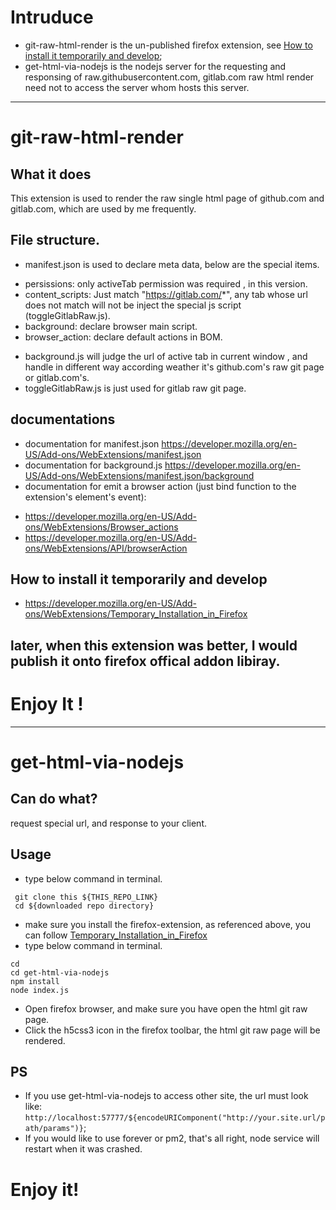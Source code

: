 # Intruduce
* git-raw-html-render is the un-published firefox extension, see [How to install it temporarily and develop](https://developer.mozilla.org/en-US/Add-ons/WebExtensions/Temporary_Installation_in_Firefox);
* get-html-via-nodejs is the nodejs server for the requesting and responsing of raw.githubusercontent.com, gitlab.com raw html render need not to access the server whom hosts this server.

---

# git-raw-html-render

## What it does
This extension is used to render the raw single html page of github.com and gitlab.com, which are used by me frequently.

## File structure.
* manifest.json is used to declare meta data, below are the special items.
 - persissions: only activeTab permission was required , in this version.
 - content_scripts: Just match "https://gitlab.com/*", any tab whose url does not match will not be inject the special js script (toggleGitlabRaw.js).
 - background: declare browser main script.
 - browser_action: declare default actions in BOM.
* background.js will judge the url of active tab in current window , and handle in different way according weather it's github.com's raw git page or gitlab.com's.
* toggleGitlabRaw.js is just used for gitlab raw git page.

## documentations
* documentation for manifest.json https://developer.mozilla.org/en-US/Add-ons/WebExtensions/manifest.json
* documentation for background.js https://developer.mozilla.org/en-US/Add-ons/WebExtensions/manifest.json/background
* documentation for emit a browser action (just bind function to the extension's element's event):
 - https://developer.mozilla.org/en-US/Add-ons/WebExtensions/Browser_actions
 - https://developer.mozilla.org/en-US/Add-ons/WebExtensions/API/browserAction

## How to install it temporarily and develop
* https://developer.mozilla.org/en-US/Add-ons/WebExtensions/Temporary_Installation_in_Firefox

## later, when this extension was better, I would publish it onto firefox offical addon libiray.

# Enjoy It !

---

# get-html-via-nodejs

## Can do what?
request special url, and response to your client.

## Usage
* type below command in terminal.
```
 git clone this ${THIS_REPO_LINK}
 cd ${downloaded repo directory}
```
* make sure you install the firefox-extension, as referenced above, you can follow [Temporary_Installation_in_Firefox](https://developer.mozilla.org/en-US/Add-ons/WebExtensions/Temporary_Installation_in_Firefox)
* type below command in terminal.
```
cd 
cd get-html-via-nodejs
npm install 
node index.js
```
- Open firefox browser, and make sure you have open the html git raw page.
- Click the h5css3 icon in the firefox toolbar, the html git raw page will be rendered.


## PS
* If you use get-html-via-nodejs to access other site, the url must look like: `http://localhost:57777/${encodeURIComponent("http://your.site.url/path/params")}`; 
* If you would like to use forever or pm2, that's all right, node service will restart when it was crashed.

# Enjoy it!
